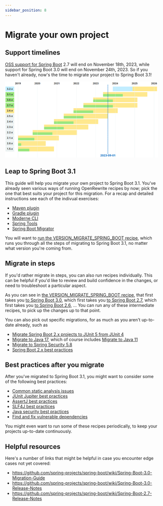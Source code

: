 ```yaml
---
sidebar_position: 8
---
```


# Migrate your own project

## Support timelines

[OSS support for Spring Boot](https://spring.io/projects/spring-boot#support) 2.7 will end on November 18th, 2023,
while support for Spring Boot 3.0 will end on November 24th, 2023.
So if you haven't already, now's the time to migrate your project to Spring Boot 3.1!

![support-timelines.png](assets%2Fsupport-timelines.png)

## Leap to Spring Boot 3.1

This guide will help you migrate your own project to Spring Boot 3.1.
You've already seen various ways of running OpenRewrite recipes by now;
pick the one that best suits your project for this migration.
For a recap and detailed instructions see each of the indivual exercises:

- [Maven plugin](../maven-plugin)
- [Gradle plugin](../gradle-plugin)
- [Moderne CLI](../moderne-cli)
- [Spring Tools](../spring-tools)
- [Spring Boot Migrator](../spring-boot-migrator)

You will want
to [run the VERSION_MIGRATE_SPRING_BOOT recipe](https://docs.openrewrite.org/recipes/java/spring/boot3/VERSION_LINK_SPRING_BOOT),
which runs you through all the steps of migrating to Spring Boot 3.1, no matter what version you're coming from.

## Migrate in steps

If you'd rather migrate in steps, you can also run recipes individually. This can be helpful if you'd like to review and
build confidence in the changes, or need to troubleshoot a particular aspect.

As you can see
in [the VERSION_MIGRATE_SPRING_BOOT recipe](https://docs.openrewrite.org/recipes/java/spring/boot3/VERSION_LINK_SPRING_BOOT),
that first takes you [to Spring Boot 3.0](https://docs.openrewrite.org/recipes/java/spring/boot3/upgradespringboot_3_0),
which first takes
you [to Spring Boot 2.7](https://docs.openrewrite.org/recipes/java/spring/boot2/upgradespringboot_2_7),
which first takes
you [to Spring Boot 2.6](https://docs.openrewrite.org/recipes/java/spring/boot2/upgradespringboot_2_6),
... You can run any of these intermediate recipes, to pick up the changes up to that point.

You can also pick out specific migrations, for as much as you aren't up-to-date already, such as

- [Migrate Spring Boot 2.x projects to JUnit 5 from JUnit 4](https://docs.openrewrite.org/recipes/java/spring/boot2/springboot2junit4to5migration)
- [Migrate to Java 17](https://docs.openrewrite.org/recipes/java/migrate/upgradetojava17), which of course
  includes [Migrate to Java 11](https://docs.openrewrite.org/recipes/java/migrate/java8tojava11)
- [Migrate to Spring Security 5.8](https://docs.openrewrite.org/recipes/java/spring/security5/upgradespringsecurity_5_8)
- [Spring Boot 2.x best practices](https://docs.openrewrite.org/recipes/java/spring/boot2/springboot2bestpractices)

## Best practices after you migrate

After you've migrated to Spring Boot 3.1, you might want to consider some of the following best practices:

- [Common static analysis issues](https://docs.openrewrite.org/recipes/staticanalysis/commonstaticanalysis)
- [JUnit Jupiter best practices](https://docs.openrewrite.org/recipes/java/testing/junit5/junit5bestpractices)
- [AssertJ best practices](https://docs.openrewrite.org/recipes/java/testing/assertj/assertj)
- [SLF4J best practices](https://docs.openrewrite.org/recipes/java/logging/slf4j/slf4jbestpractices)
- [Java security best practices](https://docs.openrewrite.org/recipes/java/security/javasecuritybestpractices)
- [Find and fix vulnerable dependencies](https://docs.openrewrite.org/recipes/java/dependencies/dependencyvulnerabilitycheck)

You might even want to run some of these recipes periodically, to keep your projects up-to-date continuously.

## Helpful resources

Here's a number of links that might be helpful in case you encounter edge cases not yet covered:

- https://github.com/spring-projects/spring-boot/wiki/Spring-Boot-3.0-Migration-Guide
- https://github.com/spring-projects/spring-boot/wiki/Spring-Boot-3.0-Release-Notes
- https://github.com/spring-projects/spring-boot/wiki/Spring-Boot-2.7-Release-Notes

